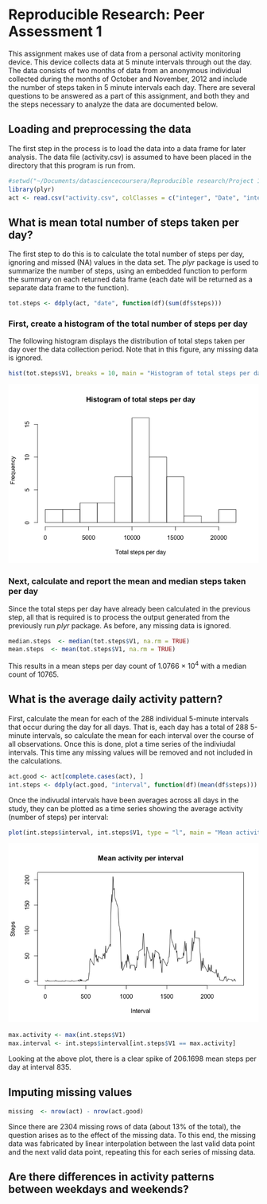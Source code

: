 # Reproducible Research: Peer Assessment 1
This assignment makes use of data from a personal activity monitoring device. This device collects data at 5 minute intervals through out the day. The data consists of two months of data from an anonymous individual collected during the months of October and November, 2012 and include the number of steps taken in 5 minute intervals each day. There are several questions to be answered as a part of this assignment, and both they and the steps necessary to analyze the data are documented below.

## Loading and preprocessing the data
The first step in the process is to load the data into a data frame for later analysis. The data file (activity.csv) is assumed to have been placed in the directory that this program is run from.

```r
#setwd("~/Documents/datasciencecoursera/Reproducible research/Project 1/RepData_PeerAssessment1")
library(plyr)
act <- read.csv("activity.csv", colClasses = c("integer", "Date", "integer"))
```

## What is mean total number of steps taken per day?
The first step to do this is to calculate the total number of steps per day, ignoring and missed (NA) values in the data set. The *plyr* package is used to summarize the number of steps, using an embedded function to perform the summary on each returned data frame (each date will be returned as a separate data frame to the function).

```r
tot.steps <- ddply(act, "date", function(df)(sum(df$steps)))
```
### First, create a histogram of the total number of steps per day
The following histogram displays the distribution of total steps taken per day over the data collection period. Note that in this figure, any missing data is ignored.

```r
hist(tot.steps$V1, breaks = 10, main = "Histogram of total steps per day", xlab = "Total steps per day")
```

![plot of chunk unnamed-chunk-3](./PA1_template_files/figure-html/unnamed-chunk-3.png) 

### Next, calculate and report the mean and median steps taken per day
Since the total steps per day have already been calculated in the previous step, all that is required is to process the output generated from the previously run *plyr* package. As before, any missing data is ignored.

```r
median.steps  <- median(tot.steps$V1, na.rm = TRUE)
mean.steps  <- mean(tot.steps$V1, na.rm = TRUE)
```
This results in a mean steps per day count of 1.0766 &times; 10<sup>4</sup> with a median count of 10765.


## What is the average daily activity pattern?
First, calculate the mean for each of the 288 individual 5-minute intervals that occur during the day for all days. That is, each day has a total of 288 5-minute intervals, so calculate the mean for each interval over the course of all observations. Once this is done, plot a time series of the indiviudal intervals. This time any missing values will be removed and not included in the calculations.

```r
act.good <- act[complete.cases(act), ]
int.steps <- ddply(act.good, "interval", function(df)(mean(df$steps)))
```
Once the indivudal intervals have been averages across all days in the study, they can be plotted as a time series showing the average activity (number of steps) per interval:

```r
plot(int.steps$interval, int.steps$V1, type = "l", main = "Mean activity per interval", ylab = "Steps", xlab = "Interval")
```

![plot of chunk unnamed-chunk-6](./PA1_template_files/figure-html/unnamed-chunk-6.png) 

```r
max.activity <- max(int.steps$V1)
max.interval <- int.steps$interval[int.steps$V1 == max.activity]
```
Looking at the above plot, there is a clear spike of 206.1698 mean steps per day at interval 835.

## Imputing missing values

```r
missing  <- nrow(act) - nrow(act.good)
```
Since there are 2304 missing rows of data (about 13% of the total), the question arises as to the effect of the missing data. To this end, the missing data was fabricated by linear interpolation between the last valid data point and the next valid data point, repeating this for each series of missing data.



## Are there differences in activity patterns between weekdays and weekends?
